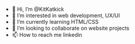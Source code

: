 - 👋 Hi, I’m @KitKatkick
- 👀 I’m interested in web development, UX/UI
- 🌱 I’m currently learning HTML/CSS
- 💞️ I’m looking to collaborate on website projects
- 📫 How to reach me linkedin 

<!---
KitKatkick/KitKatkick is a ✨ special ✨ repository because its `README.md` (this file) appears on your GitHub profile.
You can click the Preview link to take a look at your changes.
--->
